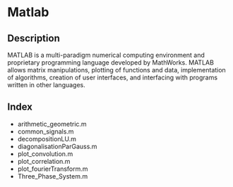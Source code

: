 # Matlab

## Description
MATLAB is a multi-paradigm numerical computing environment and proprietary programming language developed by MathWorks. MATLAB allows matrix manipulations, plotting of functions and data, implementation of algorithms, creation of user interfaces, and interfacing with programs written in other languages.

## Index

* arithmetic_geometric.m
* common_signals.m
* decompositionLU.m
* diagonalisationParGauss.m
* plot_convolution.m
* plot_correlation.m
* plot_fourierTransform.m
* Three_Phase_System.m
